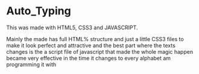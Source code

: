 # Auto_Typing
This was made with HTML5, CSS3 and JAVASCRIPT.


Mainly the made has full HTML% structure and just a little CSS3 files to make it look perfect and attractive and the best part where the texts changes is the 
a script file of javascript that made the whole magic happen became very effective in the time it changes to every alphabet am programming it with
